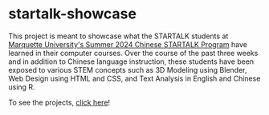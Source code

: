 # startalk-showcase

This project is meant to showcase what the STARTALK students at [Marquette University's Summer 2024 Chinese STARTALK Program](https://www.marquette.edu/languages-literatures-cultures/startalk-program-overview.php) have learned in their computer courses. Over the course of the past three weeks and in addition to Chinese language instruction, these students have been exposed to various STEM concepts such as 3D Modeling using Blender, Web Design using HTML and CSS, and Text Analysis in English and Chinese using R.

To see the projects, [click here](https://startalk.mikeylab.com)!
